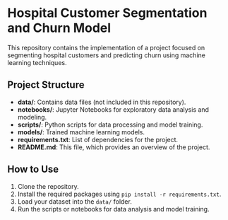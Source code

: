 # Hospital Customer Segmentation and Churn Model

This repository contains the implementation of a project focused on segmenting hospital customers and predicting churn using machine learning techniques.

## Project Structure

- **data/**: Contains data files (not included in this repository).
- **notebooks/**: Jupyter Notebooks for exploratory data analysis and modeling.
- **scripts/**: Python scripts for data processing and model training.
- **models/**: Trained machine learning models.
- **requirements.txt**: List of dependencies for the project.
- **README.md**: This file, which provides an overview of the project.

## How to Use

1. Clone the repository.
2. Install the required packages using `pip install -r requirements.txt`.
3. Load your dataset into the `data/` folder.
4. Run the scripts or notebooks for data analysis and model training.

